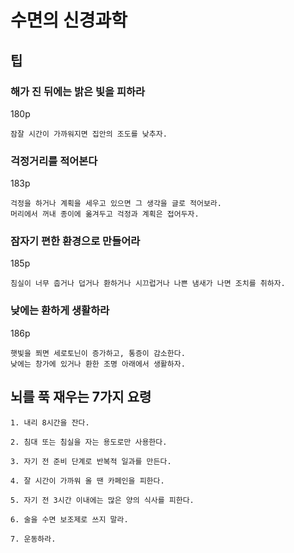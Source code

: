 # 수면의 신경과학

## 팁

### 해가 진 뒤에는 밝은 빛을 피하라

180p

```
잠잘 시간이 가까워지면 집안의 조도를 낮추자.
```

### 걱정거리를 적어본다

183p

```
걱정을 하거나 계획을 세우고 있으면 그 생각을 글로 적어보라.
머리에서 꺼내 종이에 옮겨두고 걱정과 계획은 접어두자.
```
### 잠자기 편한 환경으로 만들어라

185p

```
침실이 너무 춥거나 덥거나 환하거나 시끄럽거나 나쁜 냄새가 나면 조치를 취하자.
````

### 낮에는 환하게 생활하라

186p

```
햇빛을 쬐면 세로토닌이 증가하고, 통증이 감소한다.
낮에는 창가에 있거나 환한 조명 아래에서 생활하자.
```

## 뇌를 푹 재우는 7가지 요령

```
1. 내리 8시간을 잔다.

2. 침대 또는 침실을 자는 용도로만 사용한다.

3. 자기 전 준비 단계로 반복적 일과를 만든다.

4. 잘 시간이 가까워 올 땐 카페인을 피한다.

5. 자기 전 3시간 이내에는 많은 양의 식사를 피한다.

6. 술을 수면 보조제로 쓰지 말라.

7. 운동하라.
```
